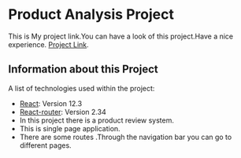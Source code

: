 # Product Analysis Project

This is My project link.You can have a look of this project.Have a nice experience.
[Project Link](https://vermillion-alfajores-9a1e17.netlify.app/).

## Information about this Project

A list of technologies used within the project:

- [React](https://example.com): Version 12.3
- [React-router](https://example.com): Version 2.34
- In this project there is a product review system.
- This is single page application.
- There are some routes .Through the navigation bar you can go to different pages.
